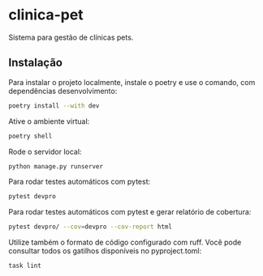 # clinica-pet
Sistema para gestão de clínicas pets.

## Instalação

Para instalar o projeto localmente, instale o poetry e use o comando, com dependências desenvolvimento: 

```bash
poetry install --with dev
```

Ative o ambiente virtual:

```bash
poetry shell
```

Rode o servidor local:

```bash
python manage.py runserver
```

Para rodar testes automáticos com pytest:

```bash
pytest devpro
```

Para rodar testes automáticos com pytest e gerar relatório de cobertura:

```bash
pytest devpro/ --cov=devpro --cov-report html
```


Utilize também o formato de código configurado com ruff. Você pode consultar todos os gatilhos disponíveis no pyproject.toml:

```
task lint
```